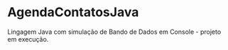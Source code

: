 # AgendaContatosJava
 Lingagem Java com simulação de Bando de Dados em Console - projeto em execução.
